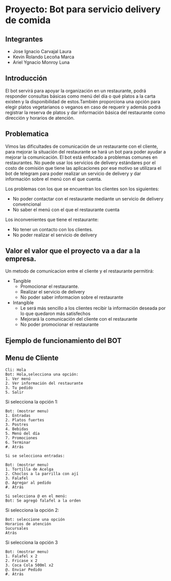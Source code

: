 # Proyecto: Bot para servicio delivery de comida
## Integrantes 
- Jose Ignacio Carvajal Laura
- Kevin Rolando Lecoña Marca
- Ariel Ygnacio Monroy Luna
## Introducción 

 El bot servirá para apoyar la organización en un restaurante, podrá responder consultas básicas como menú del día o qué platos a la carta existen y la disponibilidad de estos.También proporciona una opción para elegir platos vegetarianos o veganos en caso de requerir y además podrá registrar la reserva de  platos y dar información básica del restaurante como dirección y horarios de atención.

 ## Problematica
 
 Vimos las dificultades de comunicación de un restaurante con el cliente, para mejorar la situación del restaurante se hará un bot para poder ayudar a mejorar la comunicación. 
 El bot está enfocado a problemas comunes en restaurantes. No puede usar los servicios de delivery estándares por el costo de comisión que tiene las aplicaciones por ese motivo se utilizara el bot de telegram para poder realizar un servicio de delivery y dar información sobre el menú con el que cuenta.  
    
 Los problemas con los que se encuentran los clientes son los siguientes: 
- No poder contactar con el restaurante mediante un servicio de delivery convencional
- No saber el menú con el que el restaurante cuenta 

Los inconvenientes que tiene el restaurante: 
- No tener un contacto con los clientes. 
- No poder realizar el servicio de delivery



## Valor el valor que el proyecto va a dar a la empresa.
Un metodo de comunicacion entre el cliente y el restaurante permitirá:
- Tangible
    - Promocionar el restaurante.
    - Realizar el servicio de delivery
    - No poder saber informacion sobre el restaurante
- Intangible 
    - Le será más sencillo a los clientes recibir la información deseada por lo que quedaron más satisfechos
    - Mejorará la comunicación del cliente con el restaurante 
    - No poder promocionar el restaurante


 ## Ejemplo de funcionamiento del BOT

 ## Menu de Cliente

```
Cli: Hola
Bot: Hola,selecciona una opción:
1. Ver menú
2. Ver información del restaurante 
3. Tu pedido
5. Salir
```
Si selecciona la opción 1:
```
Bot: (mostrar menu)
1. Entradas   
2. Platos fuertes
3. Postres
4. Bebidas
5. Menú del día
7. Promociones 
6. Terminar
#. Atrás 

Si se selecciona entradas: 

Bot: (mostrar menu)
1. Tortilla de Acelga
2. Choclos a la parrilla con ají 
3. Falafel
@. Agregar al pedido
#. Atrás 

Si selecciona @ en el menú: 
Bot: Se agregó falafel a la orden 
```

Si selecciona la opción 2:
    
```
Bot: seleccione una opción
Horarios de atención
Sucursales
Atrás
```

Si selecciona la opción 3

```
Bot: (mostrar menu)
1. Falafel x 2     
2. Fricase x 2 
3. Coca Cola 500ml x2 
@. Enviar Pedido
#. Atrás
```
